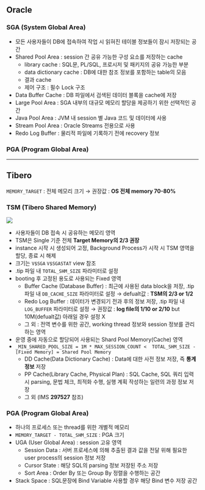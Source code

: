 ## Oracle
### SGA (System Global Area)
- 모든 사용자들이 DB에 접속하여 작업 시 읽혀진 테이블 정보들이 잠시 저장되는 공간
- Shared Pool Area : session 간 공유 가능한 구성 요소를 저장하는 cache
  - library cache : SQL문, PL/SQL, 프로시저 및 패키지의 공유 가능한 부분
  - data dictionary cache : DB에 대한 참조 정보를 포함하는 table의 모음
  - 결과 cache
  - 제어 구조 :  필수 Lock 구조
- Data Buffer Cache : DB 파일에서 검색된 데이터 블록을 cache에 저장
- Large Pool Area : SGA 내부의 대규모 메모리 할당을 제공하기 위한 선택적인 공간
- Java Pool Area : JVM 내 session 별 Java 코드 및 데이터에 사용
- Stream Pool Area : Oracle Streams 전용으로 사용
- Redo Log Buffer : 물리적 파일에 기록하기 전에 recovery 정보
### PGA (Program Global Area)

---
## Tibero
`MEMORY_TARGET` : 전체 메모리 크기 → 권장값 : **OS 전체 memory 70-80%**
### TSM (Tibero Shared Memory)
![](https://prod-files-secure.s3.us-west-2.amazonaws.com/2e9f035b-3bba-4ce1-902b-03e8e4545fa2/50e74659-9cf4-4d7e-a1bb-37b94051050d/3.1_TSM.png?X-Amz-Algorithm=AWS4-HMAC-SHA256&X-Amz-Content-Sha256=UNSIGNED-PAYLOAD&X-Amz-Credential=ASIAZI2LB4665DWNH3RW%2F20250729%2Fus-west-2%2Fs3%2Faws4_request&X-Amz-Date=20250729T040609Z&X-Amz-Expires=3600&X-Amz-Security-Token=IQoJb3JpZ2luX2VjEHEaCXVzLXdlc3QtMiJHMEUCIEOeWegsFBnPcig%2BjmSj6RORUDBEfLZCd8VP2mKArJPSAiEAkUHfVM68KHkuOIB2Xi2ZTs91r3gAen1s%2FB9dd6G6FVYqiAQImv%2F%2F%2F%2F%2F%2F%2F%2F%2F%2FARAAGgw2Mzc0MjMxODM4MDUiDIOXspp9AKv6rHkeZCrcAwmdqCpMa%2FDSUPqMuiss0Z%2FIAyamDEn7%2B8HT1Z%2BC5vnZ29AoTsfUqNHkGf5km1cQIkwVlg%2FFXKtK5nqY8hRelvBS2IR7K9aJKr9shak6lvezFXQDi74Nb9Tm7HdiemQlMfJaJSEKdB1pCwWFnJRSfsxmo%2FyBNF8NrQFTFe7uDz10pFy8%2FPh9QZpp6pVkUg0cmG3q85ZB3LUOGV2q8jMgIHgW7AgeMEudqsAeBZldUOjvZHvycA5bFQk5ZN3YPuCDzlnsIyHe%2Fd0zh%2Ft6oSaTGBecuaF89Eq38nZNR48g7D%2BUbbEvfCzBMUOIvsPDsIQO3ARRuGwcl%2BH0bY9D3mwI8ntS26ZvQWgZc2dn8BChIIAZTqmE4L6A2r0vRCOB4SqE8TV32PzvXdot%2B7nRRFHgfNbGWXd9M1aQfyhbS%2BEcYgPiRG7XElYuQaH%2BTGTfhpFk07av472wTNpemBIr87MkHY8nAuSrvZ4F1lY1V%2F9s8wQm0n94QLYZ%2Fe4YECfKLJIXXBxrLE5dr8UjZzZPmHA0tk%2FjaLUfF3bb3HMjb%2FnJwxyZ6YIVOIC%2BA96JTjlym9UL3MpCY9bX%2BoD3bTjnpIjpkORbJ%2F6ED9GHpgjdhift2IPZIt88KGuSJb55hPWRMPCtoMQGOqUBFvTiHSk%2FBhYEWLqe3inwcKQQMfoDXVhTnHV4p6rnHZhrnoXMoLziA2tj2bopNVDfbRemUBcQNiY75xZT%2BL77r5deYJ1CiaVT46acrIgBlcTMTxpnBOf64JOuRkYfz9qyI%2BxByljjKeFKB1p4%2F5bO68l%2FPOCx4kyc2VaLxWXm2fSVPJH7bT%2FU8rGCUmqCFQHlpk5bo1HVeLysmZMXKik9cy3ySNwf&X-Amz-Signature=0648eb02b977a3b8bb1c9eff7211c26f609d9dab9e371a3e46a95c2ff6042f74&X-Amz-SignedHeaders=host&x-amz-checksum-mode=ENABLED&x-id=GetObject)
- 사용자들이 DB 접속 시 공유하는 메모리 영역
- TSM은 Single 기준 전체 **Target Memory의 2/3 권장**
- instance 시작 시 생성되어 고정, Background Process가 시작 시 TSM 영역을 할당, 종료 시 해제
- 크기는 `V$SGA` `V$SGASTAT` view 참조
- .tip 파일 내 `TOTAL_SHM_SIZE` 파라미터로 설정
- booting 후 고정된 용도로 사용되는 Fixed 영역
  - Buffer Cache (Database Buffer) : 최근에 사용된 data block을 저장, .tip 파일 내 `DB_CACHE_SIZE` 파라미터로 설정 → defualt값 : **TSM의 2/3 or 1/2**
  - Redo Log Buffer : 데이터가 변경되기 전과 후의 정보 저장, .tip 파일 내 `LOG_BUFFER` 파라미터로 설정 → 권장값 : **log file의 1/10 or 2/10** but 10M(defualt값) 아래일 경우 설정 X
  - 그 외 : 전역 변수를 위한 공간, working thread 정보와 session 정보를 관리하는 영역
- 운영 중에 자동으로 할당되어 사용되는 Shard Pool Memory(Cache) 영역
- `_MIN_SHARED_POOL_SIZE = 1M * MAX_SESSION_COUNT <  TOTAL_SHM_SIZE - [Fixed Memory] = Shared Pool Memory`
  - DD Cache(Data Dictionary Cache) : Data에 대한 사전 정보 저장, 즉 **통계정보** 저장 
  - PP Cache(Library Cache, Physical Plan) : SQL Cache, SQL 쿼리 입력 시 parsing, 문법 체크, 최적화 수행, 실행 계획 작성하는 일련의 과정 정보 저장
  - 그 외  (IMS **297527** 참조)
### PGA (Program Global Area)
- 하나의 프로세스 또는 thread를 위한 개별적 메모리
- `MEMORY_TARGET - TOTAL_SHM_SIZE` : PGA 크기
- UGA (User Global Area) : session 고유 영역
  - Session Data : 서버 프로세스에 의해 추출된 결과 값을 전달 위해 필요한 user process의 session 정보 저장
  - Cursor State : 해당 SQL의 parsing 정보 저장된 주소 저장
  - Sort Area : Order By 또는 Group By 정렬을 수행하는 공간
- Stack Space : SQL문장에 Bind Variable 사용할 경우 해당 Bind 변수 저장 공간

